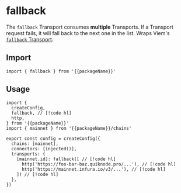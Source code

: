 <!-- <script setup>
const packageName = 'wagmi'
</script> -->

# fallback

The `fallback` Transport consumes **multiple** Transports. If a Transport request fails, it will fall back to the next one in the list. Wraps Viem's [`fallback` Transport](https://viem.sh/docs/clients/transports/fallback.html).

## Import

```ts-vue
import { fallback } from '{{packageName}}'
```

## Usage

```ts-vue
import { 
  createConfig, 
  fallback, // [!code hl]
  http,
} from '{{packageName}}'
import { mainnet } from '{{packageName}}/chains'

export const config = createConfig({
  chains: [mainnet],
  connectors: [injected()],
  transports: {
    [mainnet.id]: fallback([ // [!code hl]
      http('https://foo-bar-baz.quiknode.pro/...'), // [!code hl]
      http('https://mainnet.infura.io/v3/...'), // [!code hl]
    ]) // [!code hl]
  },
})
```

